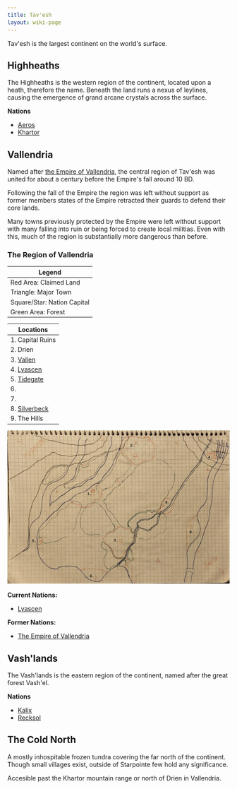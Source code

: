 ```yaml
---
title: Tav'esh
layout: wiki-page
---
```


Tav'esh is the largest continent on the world's surface. 

## Highheaths
The Highheaths is the western region of the continent, located upon a heath, therefore the name. Beneath the land runs a nexus of leylines, causing the emergence of grand arcane crystals across the surface.

**Nations**
- [Aeros](/wiki/nations/Aeros)
- [Khartor](/wiki/nations/Khartor)

## Vallendria
Named after [the Empire of Vallendria](/wiki/nations/Vallendrian-Empire), the central region of Tav'esh was united for about a century before the Empire's fall around 10 BD.

Following the fall of the Empire the region was left without support as former members states of the Empire retracted their guards to defend their core lands.

Many towns previously protected by the Empire were left without support with many falling into ruin or being forced to create local militias. Even with this, much of the region is substantially more dangerous than before.

### The Region of Vallendria

| Legend                          |
|---------------------------------|
| Red Area: Claimed Land          |
| Triangle: Major Town            |
| Square/Star: Nation Capital     |
| Green Area: Forest              |

| Locations                       |
----------------------------------|
 1. Capital Ruins                 |
 2. Drien                         |
 3. [Vallen](/wiki/nations/Vallen)|
 4. [Lyascen](/wiki/nations/Lyascen) |
 5. [Tidegate](/wiki/places/Tidegate) |
 6.                               |
 7.                               |
 8. [Silverbeck](/wiki/places/Silverbeck)|
 9. The Hills                     |

![Map of Vallendria](/assets/images/VallendriaMapAnnotated.jpg)


**Current Nations:**

- [Lyascen](/wiki/nations/Lyascen)

**Former Nations:**

- [The Empire of Vallendria](/wiki/nations/Vallendrian-Empire)

## Vash'lands
The Vash'lands is the eastern region of the continent, named after the great forest Vash'el.

**Nations**
- [Kalix](/wiki/nations/Kalix)
- [Recksol](/wiki/nations/Recksol)

## The Cold North

A mostly inhospitable frozen tundra covering the far north of the continent. Though small villages exist, outside of Starpointe few hold any significance.

Accesible past the Khartor mountain range or north of Drien in Vallendria.